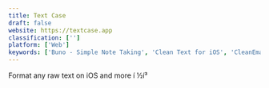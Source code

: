 ```yaml
---
title: Text Case
draft: false 
website: https://textcase.app
classification: ['']
platform: ['Web']
keywords: ['Buno - Simple Note Taking', 'Clean Text for iOS', 'CleanEmail', 'EasyEmail', 'Evernote', 'Falcon', 'Falcon for iOS', 'Fonty', 'Good Email Copy', 'Grammar Snob', 'Grammarly', 'Great Email Copy', 'Maintype', 'NexusFont', 'Notational', 'Notion Home Intelligence', 'Quicknotes', 'Really Good Emails', 'ShiftCase']
---
```

Format any raw text on iOS and more í ½í³